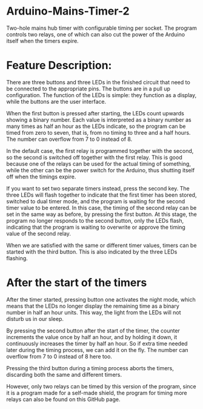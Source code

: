 # Arduino-Mains-Timer-2
Two-hole mains hub timer with configurable timing per socket.
The program controls two relays, one of which can also cut the power of the Arduino itself when the timers expire.

# Feature Description:

There are three buttons and three LEDs in the finished circuit that need to be connected to the appropriate pins. The buttons are in a pull up configuration. The function of the LEDs is simple: they function as a display, while the buttons are the user interface.

When the first button is pressed after starting, the LEDs count upwards showing a binary number. Each value is interpreted as a binary number as many times as half an hour as the LEDs indicate, so the program can be timed from zero to seven, that is, from no timing to three and a half hours. The number can overflow from 7 to 0 instead of 8.

In the default case, the first relay is programmed together with the second, so the second is switched off together with the first relay. This is good because one of the relays can be used for the actual timing of something, while the other can be the power switch for the Arduino, thus shutting itself off when the timings expire.

If you want to set two separate timers instead, press the second key. The three LEDs will flash together to indicate that the first timer has been stored, switched to dual timer mode, and the program is waiting for the second timer value to be entered. In this case, the timing of the second relay can be set in the same way as before, by pressing the first button. At this stage, the program no longer responds to the second button, only the LEDs flash, indicating that the program is waiting to overwrite or approve the timing value of the second relay.

When we are satisfied with the same or different timer values, timers can be started with the third button. This is also indicated by the three LEDs flashing.

# After the start of the timers

After the timer started, pressing button one activates the night mode, which means that the LEDs no longer display the remaining time as a binary number in half an hour units. This way, the light from the LEDs will not disturb us in our sleep.

By pressing the second button after the start of the timer, the counter increments the value once by half an hour, and by holding it down, it continuously increases the timer by half an hour. So if extra time needed later during the timing process, we can add it on the fly. The number can overflow from 7 to 0 instead of 8 here too.

Pressing the third button during a timing process aborts the timers, discarding both the same and different timers.

However, only two relays can be timed by this version of the program, since it is a program made for a self-made shield, the program for timing more relays can also be found on this GitHub page.
